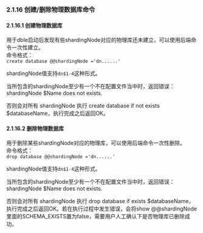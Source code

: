 ### 2.1.16 创建/删除物理数据库命令

#### 2.1.16.1 创建物理数据库
用于dble启动后发现有些shardingNode对应的物理库还未建立，可以使用后端命令一次性建立。   
命令格式：  
`create database @@shardingNode ='dn......'`  
  
shardingNode值支持`dn$1-4`这种形式。  

当所包含的shardingNode至少有一个不在配置文件当中时，返回错误：shardingNode $Name does not exists.  

否则会对所有 shardingNode 执行 create database if not exists $databaseName，执行完成之后返回OK。

#### 2.1.16.2 删除物理数据库  
用于删除某些shardingNode对应的物理库，可以使用后端命令一次性删除。   
命令格式：  
`drop database @@shardingNode ='dn......'`  
  
shardingNode值支持`dn$1-4`这种形式。  

当所包含的shardingNode至少有一个不在配置文件当中时，返回错误：shardingNode $Name does not exists.  

否则会对所有 shardingNode 执行 drop database if exists $databaseName，执行完成之后返回OK。若在执行过程中发生错误，会将show @@shardingNode里面的SCHEMA_EXISTS置为false，需要用户人工确认下是否物理库已删除成功。